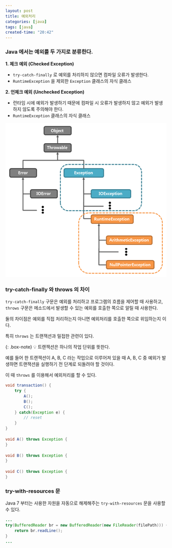 ```yaml
---
layout: post
title: 예외처리
categories: [java]
tags: [java]
created-time: "20:42"
---
```


### Java 에서는 예외를 두 가지로 분류한다.

**1. 체크 예외 (Checked Exception)**

- `try-catch-finally` 로 예외를 처리하지 않으면 컴파일 오류가 발생한다.
- `RuntimeException` 을 제외한 `Exception` 클래스의 자식 클래스

**2. 언체크 예외 (Unchecked Exception)**

- 런타임 시에 예외가 발생하기 때문에 컴파일 시 오류가 발생하지 않고 예외가 발생하지 않도록 주의해야 한다.
- `RuntimeException` 클래스의 자식 클래스

![예외처리 클래스의 상속관계](/assets/img/posts/java/java3_1.png)

### try-catch-finally 와 throws 의 차이

`try-catch-finally` 구문은 예외를 처리하고 프로그램의 흐름을 제어할 때 사용하고, `throws` 구문은 메소드에서 발생할 수 있는 예외를 호출한 쪽으로 알릴 때 사용한다.

둘의 차이점은 예외를 직접 처리하는지 아니면 예외처리를 호출한 쪽으로 위임하는지 이다.

특히 `throws` 는 트랜잭션과 밀접한 관련이 있다.

{: .box-note}
💡 트랜잭션은 하나의 작업 단위를 뜻한다.

예를 들어 한 트랜잭션이 A, B, C 라는 작업으로 이루어져 있을 때 A, B, C 중 예외가 발생하면 트랜잭션을 실행하기 전 단계로 되돌려야 할 것이다.

이 때 `throws` 를 이용해서 예외처리를 할 수 있다.

```java
void transaction() {
    try {
        A();
        B();
        C();
    } catch(Exception e) {
        // reset
    }
}

void A() throws Exception {
}

void B() throws Exception {
}

void C() throws Exception {
}
```

### try-with-resources 문

Java 7 부터는 사용한 자원을 자동으로 해제해주는 `try-with-resources` 문을 사용할 수 있다.

```java
...
try(BufferedReader br = new BufferedReader(new FileReader(filePath))) {
    return br.readLine();
}
...
```